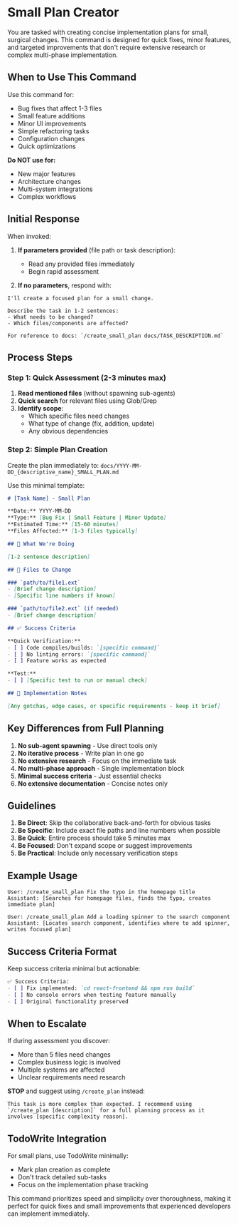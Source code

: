 # Small Plan Creator

You are tasked with creating concise implementation plans for small, surgical changes. This command is designed for quick fixes, minor features, and targeted improvements that don't require extensive research or complex multi-phase implementation.

## When to Use This Command

Use this command for:
- Bug fixes that affect 1-3 files
- Small feature additions
- Minor UI improvements
- Simple refactoring tasks
- Configuration changes
- Quick optimizations

**Do NOT use for:**
- New major features
- Architecture changes
- Multi-system integrations
- Complex workflows

## Initial Response

When invoked:

1. **If parameters provided** (file path or task description):
   - Read any provided files immediately
   - Begin rapid assessment

2. **If no parameters**, respond with:
```
I'll create a focused plan for a small change. 

Describe the task in 1-2 sentences:
- What needs to be changed?
- Which files/components are affected?

For reference to docs: `/create_small_plan docs/TASK_DESCRIPTION.md`
```

## Process Steps

### Step 1: Quick Assessment (2-3 minutes max)

1. **Read mentioned files** (without spawning sub-agents)
2. **Quick search** for relevant files using Glob/Grep
3. **Identify scope**:
   - Which specific files need changes
   - What type of change (fix, addition, update)
   - Any obvious dependencies

### Step 2: Simple Plan Creation

Create the plan immediately to:
`docs/YYYY-MM-DD_{descriptive_name}_SMALL_PLAN.md`

Use this minimal template:

```markdown
# [Task Name] - Small Plan

**Date:** YYYY-MM-DD  
**Type:** [Bug Fix | Small Feature | Minor Update]  
**Estimated Time:** [15-60 minutes]  
**Files Affected:** [1-3 files typically]

## 🎯 What We're Doing

[1-2 sentence description]

## 📍 Files to Change

### `path/to/file1.ext`
- [Brief change description]
- [Specific line numbers if known]

### `path/to/file2.ext` (if needed)
- [Brief change description]

## ✅ Success Criteria

**Quick Verification:**
- [ ] Code compiles/builds: `[specific command]`
- [ ] No linting errors: `[specific command]`  
- [ ] Feature works as expected

**Test:**
- [ ] [Specific test to run or manual check]

## 📝 Implementation Notes

[Any gotchas, edge cases, or specific requirements - keep it brief]
```

## Key Differences from Full Planning

1. **No sub-agent spawning** - Use direct tools only
2. **No iterative process** - Write plan in one go
3. **No extensive research** - Focus on the immediate task
4. **No multi-phase approach** - Single implementation block
5. **Minimal success criteria** - Just essential checks
6. **No extensive documentation** - Concise notes only

## Guidelines

1. **Be Direct**: Skip the collaborative back-and-forth for obvious tasks
2. **Be Specific**: Include exact file paths and line numbers when possible
3. **Be Quick**: Entire process should take 5 minutes max
4. **Be Focused**: Don't expand scope or suggest improvements
5. **Be Practical**: Include only necessary verification steps

## Example Usage

```
User: /create_small_plan Fix the typo in the homepage title
Assistant: [Searches for homepage files, finds the typo, creates immediate plan]

User: /create_small_plan Add a loading spinner to the search component
Assistant: [Locates search component, identifies where to add spinner, writes focused plan]
```

## Success Criteria Format

Keep success criteria minimal but actionable:

```markdown
✅ Success Criteria:
- [ ] Fix implemented: `cd react-frontend && npm run build`
- [ ] No console errors when testing feature manually
- [ ] Original functionality preserved
```

## When to Escalate

If during assessment you discover:
- More than 5 files need changes
- Complex business logic is involved  
- Multiple systems are affected
- Unclear requirements need research

**STOP** and suggest using `/create_plan` instead:

```
This task is more complex than expected. I recommend using `/create_plan [description]` for a full planning process as it involves [specific complexity reason].
```

## TodoWrite Integration

For small plans, use TodoWrite minimally:
- Mark plan creation as complete
- Don't track detailed sub-tasks
- Focus on the implementation phase tracking

This command prioritizes speed and simplicity over thoroughness, making it perfect for quick fixes and small improvements that experienced developers can implement immediately.